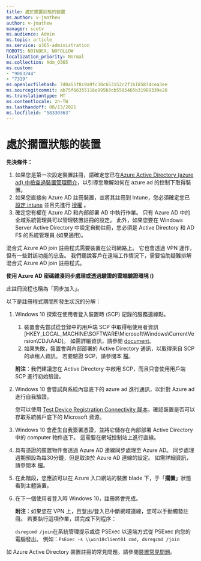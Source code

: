 ```yaml
---
title: 處於擱置狀態的裝置
ms.author: v-jmathew
author: v-jmathew
manager: scotv
ms.audience: Admin
ms.topic: article
ms.service: o365-administration
ROBOTS: NOINDEX, NOFOLLOW
localization_priority: Normal
ms.collection: Adm_O365
ms.custom:
- "9003244"
- "7319"
ms.openlocfilehash: 7d8a55f8c9a9fc30c653152c2f1b185874cea3ee
ms.sourcegitcommit: ab75f66355116e995b3cb5505465b31989339e28
ms.translationtype: MT
ms.contentlocale: zh-TW
ms.lasthandoff: 08/13/2021
ms.locfileid: "58330363"
---
```

# <a name="device-in-pending-state"></a>處於擱置狀態的裝置

**先決條件：**

1. 如果您是第一次設定裝置註冊，請確定您已在[Azure Active Directory (azure ad) 中檢查過裝置管理簡介](https://docs.microsoft.com/azure/active-directory/devices/overview?WT.mc_id=Portal-Microsoft_Azure_Support)，以引導您瞭解如何在 azure ad 的控制下取得裝置。
2. 如果您直接向 Azure AD 註冊裝置，並將其註冊到 Intune，您必須確定您已 [設定 intune](https://docs.microsoft.com/mem/intune/enrollment/device-enrollment?WT.mc_id=Portal-Microsoft_Azure_Support) 並且先進行 [授權](https://docs.microsoft.com/mem/intune/fundamentals/licenses-assign?WT.mc_id=Portal-Microsoft_Azure_Support) 。
3. 確定您有權在 Azure AD 和內部部署 AD 中執行作業。 只有 Azure AD 中的全域系統管理員可以管理裝置註冊的設定。 此外，如果您要在 Windows Server Active Directory 中設定自動註冊，您必須是 Active Directory 和 AD FS 的系統管理員 (如果適用)。

混合式 Azure AD join 註冊程式需要裝置在公司網路上。 它也會透過 VPN 運作，但有一些對該功能的忠告。 我們聽說客戶在遠端工作情況下，需要協助疑難排解混合式 Azure AD join 註冊程式。

**使用 Azure AD 密碼雜湊同步處理或透過驗證的雲端驗證環境 ()**

此註冊流程也稱為「同步加入」。

以下是註冊程式期間所發生狀況的分解：

1. Windows 10 探索在使用者登入裝置時 (SCP) 記錄的服務連線點。

    1. 裝置會先嘗試從登錄中的用戶端 SCP 中取得租使用者資訊 [HKEY_LOCAL_MACHINE\SOFTWARE\Microsoft\Windows\CurrentVersion\CDJ\AAD]。 如需詳細資訊，請參閱 [document](https://docs.microsoft.com/azure/active-directory/devices/hybrid-azuread-join-control)。
    1. 如果失敗，裝置會與內部部署的 Active Directory 通訊，以取得來自 SCP 的承租人資訊。 若要驗證 SCP，請參閱本 [檔](https://docs.microsoft.com/azure/active-directory/devices/hybrid-azuread-join-manual#configure-a-service-connection-point)。

    **附注**：我們建議您在 Active Directory 中啟用 SCP，而且只會使用用戶端 SCP 進行初始驗證。

2. Windows 10 會嘗試與系統內容底下的 azure ad 進行通訊，以針對 Azure ad 進行自我驗證。

    您可以使用 [Test Device Registration Connectivity 腳本](https://gallery.technet.microsoft.com/Test-Device-Registration-3dc944c0)，確認裝置是否可以存取系統帳戶底下的 Microsoft 資源。

3. Windows 10 會產生自我簽署憑證，並將它儲存在內部部署 Active Directory 中的 computer 物件底下。 這需要在網域控制站上進行直線。

4. 具有憑證的裝置物件會透過 Azure AD 連線同步處理至 Azure AD。 同步處理週期預設為每30分鐘，但是取決於 Azure AD 連線的設定。 如需詳細資訊，請參閱本 [檔](https://docs.microsoft.com/azure/active-directory/hybrid/how-to-connect-sync-configure-filtering#organizational-unitbased-filtering)。

5. 在此階段，您應該可以在 Azure 入口網站的裝置 blade 下，于「**擱置**」狀態看到主體裝置。

6. 在下一個使用者登入時 Windows 10，註冊將會完成。

    **附注**：如果您在 VPN 上，且登出/登入已中斷網域連線，您可以手動觸發註冊。 若要執行這項作業，請完成下列程序：
    
    `dsregcmd /join`在系統管理提示或從 PSExec 以遠端方式從 PSExec 向您的電腦發出。
    例如：`PsExec -s \\win10client01 cmd, dsregcmd /join`

如 Azure Active Directory 裝置註冊的常見問題，請參閱[裝置常見問題](https://docs.microsoft.com/azure/active-directory/devices/faq)。
